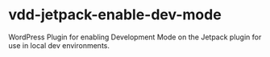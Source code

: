 # vdd-jetpack-enable-dev-mode
WordPress Plugin for enabling Development Mode on the Jetpack plugin for use in local dev environments.
